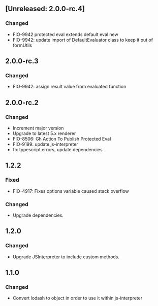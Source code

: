## [Unreleased: 2.0.0-rc.4]
### Changed
 - FIO-9942 protected eval extends default eval new
 - FIO-9942: update import of DefaultEvaluator class to keep it out of formUtils

## 2.0.0-rc.3
### Changed
 - FIO-9942: assign result value from evaluated function

## 2.0.0-rc.2
### Changed
 - Increment major version
 - Upgrade to latest 5.x renderer
 - FIO-8506: Gh Action To Publish Protected Eval
 - FIO-9199: update js-interpreter
 - fix typescript errors, update dependencies

## 1.2.2
### Fixed
 - FIO-4917: Fixes options variable caused stack overflow

### Changed
 - Upgrade dependencies.

## 1.2.0
### Changed
 - Upgrade JSInterpreter to include custom methods.

## 1.1.0
### Changed
 - Convert lodash to object in order to use it within js-interpreter

